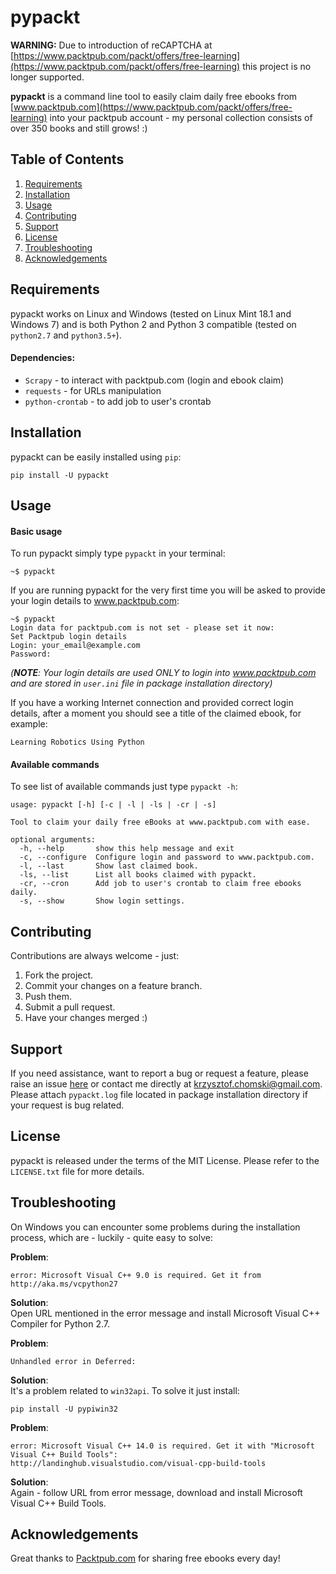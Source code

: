 # pypackt

**WARNING:** Due to introduction of reCAPTCHA at [https://www.packtpub.com/packt/offers/free-learning](https://www.packtpub.com/packt/offers/free-learning) this project is no longer supported.

**pypackt** is a command line tool to easily claim daily free ebooks from [www.packtpub.com](https://www.packtpub.com/packt/offers/free-learning) into your packtpub account - my personal collection consists of over 350 books and still grows! :)

## Table of Contents
1. [Requirements](#requirements)
2. [Installation](#installation)
3. [Usage](#usage)
4. [Contributing](#contributing)
5. [Support](#support)
6. [License](#license)
7. [Troubleshooting](#troubleshooting)
8. [Acknowledgements](#acknowledgements)

## Requirements
pypackt works on Linux and Windows (tested on Linux Mint 18.1 and Windows 7) and is both Python 2 and Python 3 compatible (tested on `python2.7` and `python3.5+`).

#### Dependencies:
* `Scrapy` - to interact with packtpub.com (login and ebook claim)
* `requests` - for URLs manipulation
* `python-crontab` - to add job to user's crontab

## Installation
pypackt can be easily installed using `pip`:
```
pip install -U pypackt
```

## Usage
#### Basic usage
To run pypackt simply type `pypackt` in your terminal:
```
~$ pypackt
```
If you are running pypackt for the very first time you will be asked to provide your login details to www.packtpub.com:
```
~$ pypackt
Login data for packtpub.com is not set - please set it now:
Set Packtpub login details
Login: your_email@example.com
Password:
```
_(**NOTE**: Your login details are used ONLY to login into www.packtpub.com and are stored in `user.ini` file in package installation directory)_  

If you have a working Internet connection and provided correct login details, after a moment you should see a title of the claimed ebook, for example:
```
Learning Robotics Using Python
```

#### Available commands
To see list of available commands just type `pypackt -h`:
```
usage: pypackt [-h] [-c | -l | -ls | -cr | -s]

Tool to claim your daily free eBooks at www.packtpub.com with ease.

optional arguments:
  -h, --help       show this help message and exit
  -c, --configure  Configure login and password to www.packtpub.com.
  -l, --last       Show last claimed book.
  -ls, --list      List all books claimed with pypackt.
  -cr, --cron      Add job to user's crontab to claim free ebooks daily.
  -s, --show       Show login settings.
```

## Contributing
Contributions are always welcome - just:  
1. Fork the project.  
2. Commit your changes on a feature branch.  
3. Push them.  
4. Submit a pull request.  
5. Have your changes merged :)

## Support
If you need assistance, want to report a bug or request a feature, please raise an issue [here](https://bitbucket.org/kchomski/pypackt/issues) or contact me directly at [krzysztof.chomski@gmail.com](mailto:krzysztof.chomski@gmail.com).  
Please attach `pypackt.log` file located in package installation directory if your request is bug related. 

## License
pypackt is released under the terms of the MIT License. Please refer to the `LICENSE.txt` file for more details.

## Troubleshooting  
On Windows you can encounter some problems during the installation process, which are - luckily - quite easy to solve:

**Problem**:
```
error: Microsoft Visual C++ 9.0 is required. Get it from http://aka.ms/vcpython27
```
**Solution**:  
Open URL mentioned in the error message and install Microsoft Visual C++ Compiler for Python 2.7.

**Problem**:
```
Unhandled error in Deferred:
```
**Solution**:  
It's a problem related to `win32api`. To solve it just install:  
```
pip install -U pypiwin32
```

**Problem**:
```
error: Microsoft Visual C++ 14.0 is required. Get it with "Microsoft Visual C++ Build Tools":  
http://landinghub.visualstudio.com/visual-cpp-build-tools
```
**Solution**:  
Again - follow URL from error message, download and install Microsoft Visual C++ Build Tools.

## Acknowledgements
Great thanks to [Packtpub.com](https://www.packtpub.com/) for sharing free ebooks every day!
